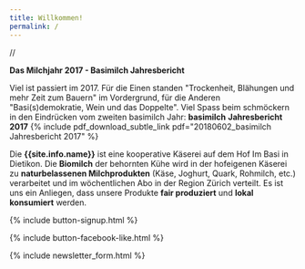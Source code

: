 ```yaml
---
title: Willkommen!
permalink: /
---
```


//<div class="alert alert-success" role="alert" data-href=" http://basimil.ch/genossenschaft/#abo-bestellen">
  <div style="font-weight:bold;">
   Das Milchjahr 2017 - Basimilch Jahresbericht
  </div>

Viel ist passiert im 2017. Für die Einen standen "Trockenheit, Blähungen  und mehr Zeit zum Bauern" im Vordergrund, für die Anderen "Basi(s)demokratie, Wein und das Doppelte".  Viel Spass beim schmöckern in den Eindrücken vom zweiten basimilch Jahr: **basimilch** **Jahresbericht 2017** {% include pdf_download_subtle_link pdf="20180602_basimilch Jahresbericht 2017" %}

</div>

Die **{{site.info.name}}** ist eine kooperative Käserei auf dem
Hof Im Basi in Dietikon. Die **Biomilch** der behornten Kühe wird in der
hofeigenen Käserei zu **naturbelassenen Milchprodukten** (Käse, Joghurt, Quark,
Rohmilch, etc.) verarbeitet und im wöchentlichen Abo in der Region
Zürich verteilt. Es ist uns ein Anliegen, dass unsere Produkte **fair produziert**
und **lokal konsumiert** werden.

{% include button-signup.html %}

{% include button-facebook-like.html %}

{% include newsletter_form.html %}
